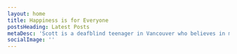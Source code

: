 ```yaml
---
layout: home
title: Happiness is for Everyone
postsHeading: Latest Posts
metaDesc: 'Scott is a deafblind teenager in Vancouver who believes in making the world more accessible.'
socialImage: ''
---
```

